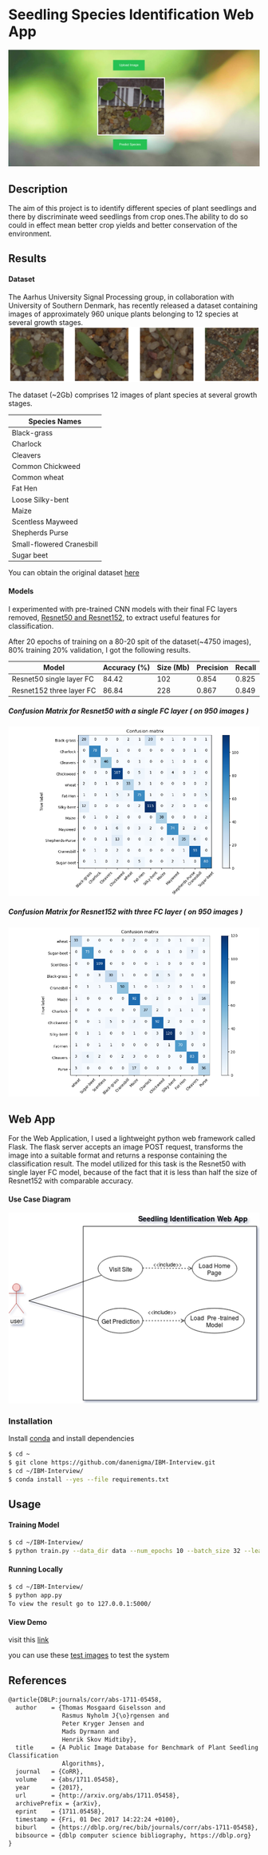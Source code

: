 # Seedling Species Identification Web App
![alt tag](https://github.com/danenigma/IBM-Interview/blob/master/web.png)

## Description

The aim of this project is to identify different species of plant seedlings and there by discriminate weed seedlings from crop ones.The ability to do so could in effect mean better crop yields and better conservation of the environment.


## Results


#### Dataset

The Aarhus University Signal Processing group, in collaboration with University of Southern Denmark, has recently released a dataset containing images of approximately 960 unique plants belonging to 12 species at several growth stages.
![alt tag](https://github.com/danenigma/IBM-Interview/blob/master/seedlings.png)

The dataset (~2Gb) comprises 12 images of plant species at several growth stages.

| Species Names |
| ------------- |
| Black-grass |
| Charlock |
| Cleavers |
| Common Chickweed |
| Common wheat |
| Fat Hen | 
| Loose Silky-bent |
| Maize |
| Scentless Mayweed |
| Shepherds Purse |
| Small-flowered Cranesbill |
| Sugar beet |

You can obtain the original dataset [here](https://vision.eng.au.dk/plant-seedlings-dataset/)
#### Models 

I experimented with pre-trained CNN models with their final FC layers removed, [Resnet50 and Resnet152](https://arxiv.org/abs/1512.03385), to extract useful features for classification.

After 20 epochs of training on a 80-20 spit of the dataset(~4750 images), 80% training 20% validation, I got the following results.


| Model    | Accuracy (%) | Size (Mb) | Precision | Recall |
| -------- | ------------ | --------- | --------- | ------ |
| Resnet50  single layer FC | 84.42 | 102 | 0.854 | 0.825 |
| Resnet152 three layer FC | 86.84 | 228 | 0.867 | 0.849 |
 
##### Confusion Matrix for Resnet50 with a single FC layer ( on 950 images )
![alt tag](https://github.com/danenigma/IBM-Interview/blob/master/Figure_1.png)
##### Confusion Matrix for Resnet152 with three FC layer ( on 950 images )
![alt tag](https://github.com/danenigma/IBM-Interview/blob/master/Figure_2.png)

## Web App
For the Web Application, I used a lightweight python web framework called Flask.
The flask server accepts an image POST request, transforms the image into a suitable format
and returns a response containing the classification result. The model utilized for this task
is the Resnet50 with single layer FC model, because of the fact that it is less than half the size of Resnet152 with comparable accuracy.

#### Use Case Diagram
![alt tag](https://github.com/danenigma/IBM-Interview/blob/master/usecase.png)

### Installation

Install [conda](https://conda.io/docs/user-guide/install/index.html) and install dependencies

```sh
$ cd ~
$ git clone https://github.com/danenigma/IBM-Interview.git
$ cd ~/IBM-Interview/
$ conda install --yes --file requirements.txt
```
## Usage
#### Training Model
```sh
$ cd ~/IBM-Interview/
$ python train.py --data_dir data --num_epochs 10 --batch_size 32 --learning_rate 0.001 
```
#### Running Locally
```sh
$ cd ~/IBM-Interview/
$ python app.py
To view the result go to 127.0.0.1:5000/
```
#### View Demo
visit this [link](http://ec2-35-155-215-84.us-west-2.compute.amazonaws.com:5000/)

you can use these [test images](https://github.com/danenigma/IBM-Interview/blob/master/test_images/)
to test the system 



## References

	@article{DBLP:journals/corr/abs-1711-05458,
	  author    = {Thomas Mosgaard Giselsson and
		           Rasmus Nyholm J{\o}rgensen and
		           Peter Kryger Jensen and
		           Mads Dyrmann and
		           Henrik Skov Midtiby},
	  title     = {A Public Image Database for Benchmark of Plant Seedling Classification
		           Algorithms},
	  journal   = {CoRR},
	  volume    = {abs/1711.05458},
	  year      = {2017},
	  url       = {http://arxiv.org/abs/1711.05458},
	  archivePrefix = {arXiv},
	  eprint    = {1711.05458},
	  timestamp = {Fri, 01 Dec 2017 14:22:24 +0100},
	  biburl    = {https://dblp.org/rec/bib/journals/corr/abs-1711-05458},
	  bibsource = {dblp computer science bibliography, https://dblp.org}
	}


